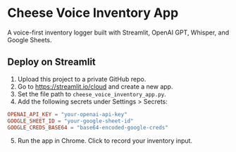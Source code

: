 # Cheese Voice Inventory App

A voice-first inventory logger built with Streamlit, OpenAI GPT, Whisper, and Google Sheets.

## Deploy on Streamlit

1. Upload this project to a private GitHub repo.
2. Go to https://streamlit.io/cloud and create a new app.
3. Set the file path to `cheese_voice_inventory_app.py`.
4. Add the following secrets under Settings > Secrets:

```toml
OPENAI_API_KEY = "your-openai-api-key"
GOOGLE_SHEET_ID = "your-google-sheet-id"
GOOGLE_CREDS_BASE64 = "base64-encoded-google-creds"
```

5. Run the app in Chrome. Click to record your inventory input.

